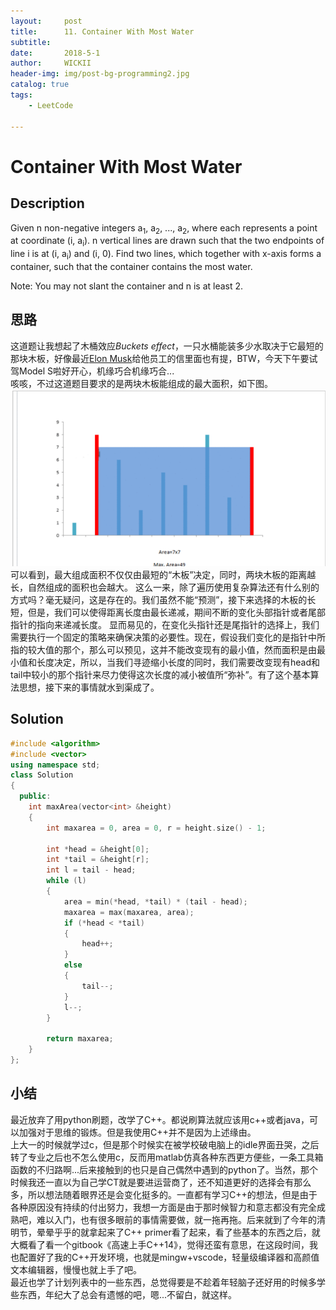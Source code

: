 ```yaml
---
layout:     post
title:      11. Container With Most Water
subtitle:   
date:       2018-5-1
author:     WICKII
header-img: img/post-bg-programming2.jpg
catalog: true
tags:
    - LeetCode 
    
---
```

# Container With Most Water

## Description 

Given n non-negative integers a<sub>1</sub>, a<sub>2</sub>, ..., a<sub>2</sub>, where each represents a point at coordinate (i, a<sub>i</sub>). n vertical lines are drawn such that the two endpoints of line i is at (i, a<sub>i</sub>) and (i, 0). Find two lines, which together with x-axis forms a container, such that the container contains the most water.

Note: You may not slant the container and n is at least 2.




## 思路
这道题让我想起了木桶效应*Buckets effect*，一只水桶能装多少水取决于它最短的那块木板，好像最近[Elon Musk](https://twitter.com/elonmusk)给他员工的信里面也有提，BTW，今天下午要试驾Model S啦好开心，机缘巧合机缘巧合...  
咳咳，不过这道题目要求的是两块木板能组成的最大面积，如下图。
![bucket container](https://github.com/WICKII/WICKII.github.io/blob/master/img/bucket%20effect.png?raw=true)
可以看到，最大组成面积不仅仅由最短的“木板”决定，同时，两块木板的距离越长，自然组成的面积也会越大。
这么一来，除了遍历使用复杂算法还有什么别的方式吗？毫无疑问，这是存在的。我们虽然不能“预测”，接下来选择的木板的长短，但是，我们可以使得距离长度由最长递减，期间不断的变化头部指针或者尾部指针的指向来递减长度。
显而易见的，在变化头指针还是尾指针的选择上，我们需要执行一个固定的策略来确保决策的必要性。现在，假设我们变化的是指针中所指的较大值的那个，那么可以预见，这并不能改变现有的最小值，然而面积是由最小值和长度决定，所以，当我们寻迹缩小长度的同时，我们需要改变现有head和tail中较小的那个指针来尽力使得这次长度的减小被值所“弥补”。有了这个基本算法思想，接下来的事情就水到渠成了。
## Solution

```cpp
#include <algorithm>
#include <vector>
using namespace std;
class Solution
{
  public:
    int maxArea(vector<int> &height)
    {
        int maxarea = 0, area = 0, r = height.size() - 1;

        int *head = &height[0];
        int *tail = &height[r];
        int l = tail - head;
        while (l)
        {
            area = min(*head, *tail) * (tail - head);
            maxarea = max(maxarea, area);
            if (*head < *tail)
            {
                head++;
            }
            else
            {
                tail--;
            }
            l--;
        }

        return maxarea;
    }
};
```
## 小结
最近放弃了用python刷题，改学了C++。都说刷算法就应该用c++或者java，可以加强对于思维的锻炼。但是我使用C++并不是因为上述缘由。  
上大一的时候就学过c，但是那个时候实在被学校破电脑上的idle界面丑哭，之后转了专业之后也不怎么使用c，反而用matlab仿真各种东西更方便些，一条工具箱函数的不归路啊...后来接触到的也只是自己偶然中遇到的python了。当然，那个时候我还一直以为自己学CT就是要进运营商了，还不知道更好的选择会有那么多，所以想法随着眼界还是会变化挺多的。一直都有学习C++的想法，但是由于各种原因没有持续的付出努力，我想一方面是由于那时候智力和意志都没有完全成熟吧，难以入门，也有很多眼前的事情需要做，就一拖再拖。后来就到了今年的清明节，晕晕乎乎的就拿起来了C++ primer看了起来，看了些基本的东西之后，就大概看了看一个gitbook《高速上手C++14》，觉得还蛮有意思，在这段时间，我也配置好了我的C++开发环境，也就是mingw+vscode，轻量级编译器和高颜值文本编辑器，慢慢也就上手了吧。  
最近也学了计划列表中的一些东西，总觉得要是不趁着年轻脑子还好用的时候多学些东西，年纪大了总会有遗憾的吧，嗯...不留白，就这样。